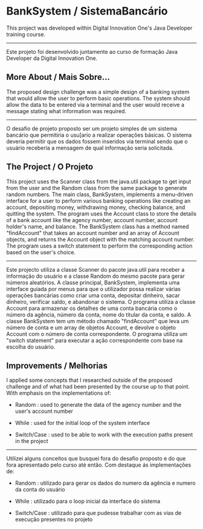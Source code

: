 # BankSystem / SistemaBancário

This project was developed within Digital Innovation One's Java Developer training course.

----------

Este projeto foi desenvolvido juntamente ao curso de formação Java Developer da Digital Innovation One.

## More About / Mais Sobre...
The proposed design challenge was a simple design of a banking system that would allow the user to perform basic operations.
The system should allow the data to be entered via a terminal and the user would receive a message stating what information was required.

----------------------

O desafio de projeto proposto ser um projeto simples de um sistema bancário que permitiria o usu[ario a realizar operações básicas.
O sistema deveria permitir que os dados fossem inseridos via terminal sendo que o usuário receberia a mensagem de qual informação seria solicitada.


## The Project / O Projeto

This project uses the Scanner class from the java.util package to get input from the user and the Random class from the same package to generate random numbers. The main class, BankSystem, implements a menu-driven interface for a user to perform various banking operations like creating an account, depositing money, withdrawing money, checking balance, and quitting the system. The program uses the Account class to store the details of a bank account like the agency number, account number, account holder's name, and balance. The BankSystem class has a method named "findAccount" that takes an account number and an array of Account objects, and returns the Account object with the matching account number. The program uses a switch statement to perform the corresponding action based on the user's choice.

-------------------------

Este projecto utiliza a classe Scanner do pacote java.util para receber a informação do usuário e a classe Random do mesmo pacote para gerar números aleatórios. A classe principal, BankSystem, implementa uma interface guiada por menus para que o utilizador possa realizar várias operações bancárias como criar uma conta, depositar dinheiro, sacar dinheiro, verificar saldo, e abandonar o sistema. O programa utiliza a classe Account para armazenar os detalhes de uma conta bancária como o número da agência, número da conta, nome do titular da conta, e saldo. A classe BankSystem tem um método chamado "findAccount" que leva um número de conta e um array de objetos Account, e devolve o objeto Account com o número de conta correspondente. O programa utiliza um "switch statement" para executar a ação correspondente com base na escolha do usuário.

## Improvements / Melhorias

I applied some concepts that I researched outside of the proposed challenge and of what had been presented by the course up to that point. With emphasis on the implementations of:

- Random : used to generate the data of the agency number and the user's account number 

- While : used for the initial loop of the system interface

- Switch/Case : used to be able to work with the execution paths present in the project

---------------------------------------------------------------

Utilizei alguns conceitos que busquei fora do desafio proposto e do que fora apresentado pelo curso até então. Com destaque ás implementações de:

- Random : utilizado para gerar os dados do numero da agência e numero da conta do usuário 

- While  : utilizado para o loop inicial da interface do sistema

- Switch/Case  : utilizado para que pudesse trabalhar com as vias de execução presentes no projeto





